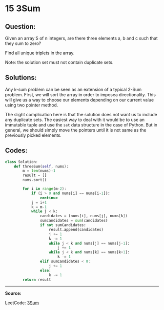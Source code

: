 15 3Sum
=======

Question:
---------

Given an array S of n integers, are there three elements a, b and c such that
they sum to zero?

Find all unique triplets in the array.

Note: the solution set must not contain duplicate sets.

Solutions:
---------

Any k-sum problem can be seen as an extension of a typical 2-Sum problem.
First, we will sort the array in order to imposea directionality. This will
give us a way to choose our elements depending on our current value using two
pointer method.

The slight complication here is that the solution does not want us to include
any duplicate sets. The easiest way to deal with it would be to use an
immutable tuple and use the `set` data structure in the case of Python. But in
general, we should simply move the pointers until it is not same as the
previously picked elements.

Codes:
------

```python
class Solution:
    def threeSum(self, nums):
        m = len(nums)-1
        result = []
        nums.sort()

        for i in range(m-2):
            if (i > 0 and nums[i] == nums[i-1]):
                continue
            j = i+1
            k = m-1
            while j < k:
                candidates = (nums[i], nums[j], nums[k])
                sumcandidates = sum(candidates)
                if not sumCandidates:
                    result.append(candidates)
                    j += 1
                    k -= 1
                    while j < k and nums[j] == nums[j-1]:
                        j += 1
                    while j < k and nums[k] == nums[k+1]:
                        k -= 1
                elif sumCandidates < 0:
                    j += 1
                else:
                    k -= 1
        return result
```

---

**Source:**

LeetCode: [3Sum](https://leetcode.com/problems/3Sum)
